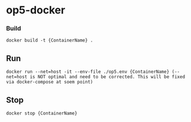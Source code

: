 # op5-docker
### Build
```
docker build -t {ContainerName} .
```

## Run
```
docker run --net=host -it --env-file ./op5.env {ContainerName} (--net=host is NOT optimal and need to be corrected. This will be fixed via docker-compose at soem point)
```

## Stop
```
docker stop {ContainerName}
```
